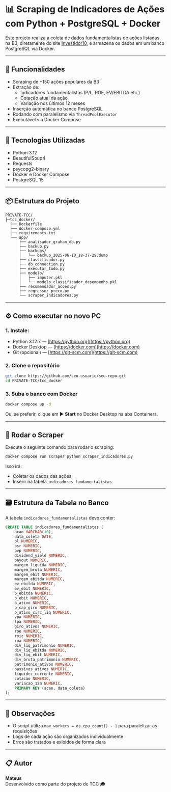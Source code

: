 # 📊 Scraping de Indicadores de Ações com Python + PostgreSQL + Docker

Este projeto realiza a coleta de dados fundamentalistas de ações listadas na B3, diretamente do site [Investidor10](https://investidor10.com.br), e armazena os dados em um banco PostgreSQL via Docker.

---

## 🚀 Funcionalidades

- Scraping de +150 ações populares da B3
- Extração de:
  - Indicadores fundamentalistas (P/L, ROE, EV/EBITDA etc.)
  - Cotação atual da ação
  - Variação nos últimos 12 meses
- Inserção automática no banco PostgreSQL
- Rodando com paralelismo via `ThreadPoolExecutor`
- Executável via Docker Compose

---

## 🧱 Tecnologias Utilizadas

- Python 3.12
- BeautifulSoup4
- Requests
- psycopg2-binary
- Docker e Docker Compose
- PostgreSQL 15

---

## 📦 Estrutura do Projeto

```
PRIVATE-TCC/
├─tcc_docker/
  ├── Dockerfile
  ├── docker-compose.yml
  ├── requirements.txt
  └── app/
      ├── analisador_graham_db.py
      ├── backup.py
      ├── backups/
      │   └── backup_2025-06-10_18-37-29.dump
      ├── classificador.py
      ├── db_connection.py
      ├── executar_tudo.py
      ├── modelo/
      │   ├── imputer.pkl
      │   └── modelo_classificador_desempenho.pkl
      ├── recomendador_acoes.py
      ├── regressor_preco.py
      └── scraper_indicadores.py
```

---

## ⚙️ Como executar no novo PC

### 1. Instale:

- Python 3.12.x — [https://python.org](https://python.org)
- Docker Desktop — [https://docker.com](https://docker.com)
- Git (opcional) — [https://git-scm.com](https://git-scm.com)

### 2. Clone o repositório

```bash
git clone https://github.com/seu-usuario/seu-repo.git
cd PRIVATE-TCC/tcc_docker
```

### 3. Suba o banco com Docker

```bash
docker compose up -d
```

Ou, se preferir, clique em ▶️ **Start** no Docker Desktop na aba Containers.

---

## 🐍 Rodar o Scraper

Execute o seguinte comando para rodar o scraping:

```bash
docker compose run scraper python scraper_indicadores.py
```

Isso irá:

- Coletar os dados das ações
- Inserir na tabela `indicadores_fundamentalistas`

---

## 🗃 Estrutura da Tabela no Banco

A tabela `indicadores_fundamentalistas` deve conter:

```sql
CREATE TABLE indicadores_fundamentalistas (
    acao VARCHAR(10),
    data_coleta DATE,
    pl NUMERIC,
    psr NUMERIC,
    pvp NUMERIC,
    dividend_yield NUMERIC,
    payout NUMERIC,
    margem_liquida NUMERIC,
    margem_bruta NUMERIC,
    margem_ebit NUMERIC,
    margem_ebitda NUMERIC,
    ev_ebitda NUMERIC,
    ev_ebit NUMERIC,
    p_ebitda NUMERIC,
    p_ebit NUMERIC,
    p_ativo NUMERIC,
    p_cap_giro NUMERIC,
    p_ativo_circ_liq NUMERIC,
    vpa NUMERIC,
    lpa NUMERIC,
    giro_ativos NUMERIC,
    roe NUMERIC,
    roic NUMERIC,
    roa NUMERIC,
    div_liq_patrimonio NUMERIC,
    div_liq_ebitda NUMERIC,
    div_liq_ebit NUMERIC,
    div_bruta_patrimonio NUMERIC,
    patrimonio_ativos NUMERIC,
    passivos_ativos NUMERIC,
    liquidez_corrente NUMERIC,
    cotacao NUMERIC,
    variacao_12m NUMERIC,
    PRIMARY KEY (acao, data_coleta)
);
```

---

## 🧠 Observações

- O script utiliza `max_workers = os.cpu_count() - 1` para paralelizar as requisições
- Logs de cada ação são organizados individualmente
- Erros são tratados e exibidos de forma clara

---

## 📋 Autor

**Mateus**  
Desenvolvido como parte do projeto de TCC 🎓  
